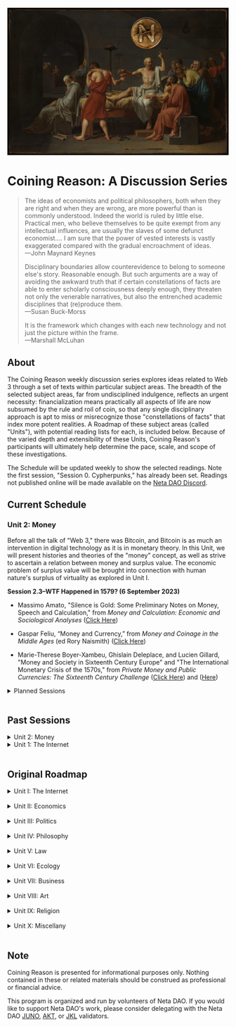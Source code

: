 <p align="center">
<img id="CNTitle" src="/assets/img/CNTitle.png" />
</p>
  
# Coining Reason: A Discussion Series


> The ideas of economists and political philosophers, both when they are right and when they are wrong, are more powerful than is commonly understood. Indeed the world is ruled by little else. Practical men, who believe themselves to be quite exempt from any intellectual influences, are usually the slaves of some defunct economist.... I am sure that the power of vested interests is vastly exaggerated compared with the gradual encroachment of ideas. <br>
> —John Maynard Keynes
>
> Disciplinary boundaries allow counterevidence to belong to someone else's story. Reasonable enough. But such arguments are a way of avoiding the awkward truth that if certain constellations of facts are able to enter scholarly consciousness deeply enough, they threaten not only the venerable narratives, but also the entrenched academic disciplines that (re)produce them. <br>
> —Susan Buck-Morss
>
> It is the framework which changes with each new technology and not just the picture within the frame. <br>
> —Marshall McLuhan


## About

The Coining Reason weekly discussion series explores ideas related to Web 3 through a set of texts within particular subject areas. The breadth of the selected subject areas, far from undisciplined indulgence, reflects an urgent necessity: financialization means practically all aspects of life are now subsumed by the rule and roil of coin, so that any single disciplinary approach is apt to miss or misrecognize those "constellations of facts" that index more potent realities. A Roadmap of these subject areas (called "Units"), with potential reading lists for each, is included below. Because of the varied depth and extensibility of these Units, Coining Reason's participants will ultimately help determine the pace, scale, and scope of these investigations.

The Schedule will be updated weekly to show the selected readings. Note the first session, "Session 0. Cypherpunks," has already been set. Readings not published online will be made available on the [Neta DAO Discord](https://discord.com/invite/gvjC86WXC2).



## Current Schedule

### Unit 2: Money

Before all the talk of "Web 3," there was Bitcoin, and Bitcoin is as much an intervention in digital technology as it is in monetary theory. In this Unit, we will present histories and theories of the "money" concept, as well as strive to ascertain a relation between money and surplus value. The economic problem of surplus value will be brought into connection with human nature's surplus of virtuality as explored in Unit I.

**Session 2.3–WTF Happened in 1579? (6 September 2023)**

* Massimo Amato, "Silence is Gold: Some Preliminary Notes on Money, Speech and Calculation," from _Money and Calculation: Economic and Sociological Analyses_ ([Click Here](https://bafkreifci3o5zcokyevnripkersjscdfujvjnniyqnwd2k6e73dgjpkeai.ipfs.nftstorage.link/))

* Gaspar Feliu, “Money and Currency,” from _Money and Coinage in the Middle Ages_ (ed Rory Naismith) ([Click Here](https://bafkreigz64qabegyqyclbwmtts4lxodkec7sczq6e4mhgcrfiqf63mevcu.ipfs.nftstorage.link/))

* Marie-Therese Boyer-Xambeu, Ghislain Deleplace, and Lucien Gillard, "Money and Society in Sixteenth Century Europe" and "The International Monetary Crisis of the 1570s," from _Private Money and Public Currencies: The Sixteenth Century Challenge_ ([Click Here](https://bafybeiavtvghtnm5tddipakha5gb44ju4gof4o236x75gxta4mttd3qiuq.ipfs.nftstorage.link/)) and ([Here](https://bafybeigsxugppkg3y4xzpyolvjhfi52ka3c6zighwf4aisb5ip3k3w762i.ipfs.nftstorage.link/))


<details markdown="1">

<summary> Planned Sessions </summary>

**Session 2.4–Money**

* Mark Peacock, “Part 1: Theories,” from _Introducing Money_

* Edward Castranova, “Weirdly Normal: Virtual Economies and Virtual Money,” from _Wildcat Currency: How the Virtual Money Revolution is Transforming the Economy_

**Session 2.5–On Fiat** 

* John Kenneth Galbraith, “Of Paper,” “An Instrument of Revolution,” and “The Impeccable System” from _Money: Whence It Came, Where It Went_

* Joan Robinson, “The Keynesian Revolution,” from _Economic Philosophy_

**Session 2.6–Political Economy**

* Stefan Eich, “Money as Capital: Karl Marx and the Limits of Monetary Politics,” from _The Currency of Politics: The Political Theory of Money from Aristotle to Keynes_

* Rhea Myers, "Why Bitcoin is Money According to Marx," from _Proof of Work: Blockchain Provocations, 2011-2021_

* Optional: Karl Marx, “Theories of Surplus Value,” from _Grundrisse: Foundations of the Critique of Political Economy_

**Session 2.7–Chartalism**

* Christine Desan, “Reinventing Money: The Making of Bank Currency,” in _Making Money: Coin, Currency, and the Coming of Capitalism_

**Session 2.8–Financialization**

 * Massimo Amato and Luca Fantacci, "Part I: Phenomenology," from _The End of Finance_

**Session 2.9–The Technology of Trust**

* Jens Beckert, "Trust and the Performative Construction of Markets," from _Max Planck Institute for the Study of Societies Discussion Papers_

* Frances Ferguson, "Bitcoin: A Reader's Guide (The Beauty of the Very Idea)," from _Critical Inquiry_

**Session 2.10–Money: Austrian and Informational**

* Saifedean Ammous, “Digital Money” and “What Is Bitcoin Good For?” from _The Bitcoin Standard: The Decentralized Alternative to Central Banking_

* George Gilder, “Money in Information Theory” and “What Bitcoin Can Teach,” from _The Scandal of Money: Why Wall Street Recovers but the Economy Never Does_

**Session 2.11–Money in Crisis**
 
* Werner Bonefeld, "Monetarism and Crisis," from _Global Capitalism, National State and the Politics of Money_ (eds. Werner Bonefeld and John Holloway)

* Tomaz Fleischman, Paolo Dini, and Giuseppe Littera, "Liquidity-Saving through Obligation-Clearing and Mutual Credit: An Effective Monetary Innovation for SMEs in Times of Crisis," from _Journal of Risk and Financial Management_

**Session 2.12–Money: The Negative**

* Samo Tomsic, "The Vicious Circle of Labor and Resistance," from _The Labor of Enjoyment: Toward a Critique of Libidinal Economy_

* Werner Bonefeld, "Notes on Fetishism, History, and Uncertainty: Beyond the Critique of Austerity," from _Notes From Tomorrow: On Reason, Negation, and Certainty_

</details>

<br>

## Past Sessions

<details markdown="1">

<summary> Unit 2: Money </summary>

**Session 2.0–Re-Orientation (26 July 2023)**

* _Optional:_ Rhea Myers, "[Computers and Capital: The Rise of Digital Currency](https://www.furtherfield.org/computers-and-capital-the-rise-of-digital-currency/)"

[Listen to Session 2.0](https://twitter.com/CoiningReason/status/1684413715070824449)

**Session 2.1–Economy (16 August 2023)**

* Keith Tribe, "The Word: Economy," from _The Economy of the Word: Language, History, and Economics_ [(Click Here)](https://bafybeiezdiybq5xappdkpismqr2xl62gvellkvh57pt2kxdkjrgzuv2oji.ipfs.nftstorage.link/)

* _Optional:_ Sigmund Freud, "The Economic Problem of Masochism," _Standard Edition of the Complete Psychological Works of Sigmund Freud_, Vol. 19 (trans. James Strachey) [(Click Here)](https://www.sas.upenn.edu/~cavitch/pdf-library/Freud_Masochism.pdf)

[Listen to Session 2.1](https://twitter.com/CoiningReason/status/1692061497554346489)


**Session 2.2–Byzantine: Icon and Economy (30 August 2023)**

* Marie-Jose Mondzain, “A Semantic Study of the Term Economy,” from _Image, Icon, Economy: The Byzantine Origins of the Contemporary Imaginary_ [(Click Here)](https://bafybeihbzgqb3anabiwdsqyt6yn5ixbq2rxfwe4mbeu3np3mfth4dm6qgm.ipfs.nftstorage.link/)

* _Optional:_ Gilles Deleuze and Felix Guattari, "Apparatus of Capture (7000 BC)" from _A Thousand Plateaus: Schizophrenia and Capitalism_ [(Click Here)](https://bafybeiblxswsrm7otnynhfe5275j5dp4wuiqdutl45sveadieyu4zb4k44.ipfs.nftstorage.link/)

[Listen to Session 2.2](https://twitter.com/CoiningReason/status/1697096725859549558)

</details>

<details markdown="1">

<summary> Unit 1: The Internet </summary>

**Session 1.0–Cypherpunk (5 April 2023)**

* Eric Hughes, "[A Cypherpunk's Manifesto](https://activism.net/cypherpunk/manifesto.html)"

* Timothy May, "[The Crypto Anarchist Manifesto](https://activism.net/cypherpunk/crypto-anarchy.html)"

* Nick Srnicek, "[Trusting the Trustless](https://fabricatedintimacy.tech/articles/example-2)"

[Listen to Sesssion 1.0](https://twitter.com/CoiningReason/status/1643765966025682945)

**Session 1.1–Tele-History (12 April 2023)**

* Tom Standage, "The Mother of All Networks" and "Love Over the Wires," from _The Victorian Internet: The Remarkable Story of the Telegraph and the Nineteenth Century's On-Line Pioneers_ ([Click Here](https://bafybeibamm7xofngu2siky4ufncrn2mijj3r4ggzxii4disvxsjbxoyipm.ipfs.nftstorage.link/))

[Listen to Session 1.1](https://twitter.com/CoiningReason/status/1646302811292852224)

**Session 1.2–Web 1.0 (19 April 2023)**

* Jessa Lingel, "Becoming Craig's List: San Francisco Roots and the Ethics of Web 1.0" and "Craigslist, the Secondary Marketplace, and Politics of Value," from _An Internet for the People: The Politics and Promise of Craigslist_ ([Click Here](https://bafybeidpphhtnjvrdnpxqmhizvzi2eop7lrasmv2mm5ll7zag3anpdg4ly.ipfs.nftstorage.link/))

[Listen to Session 1.2](https://twitter.com/CoiningReason/status/1648839464796446720)
  
**Session 1.3–Freedom and Control Between Web 1 and Web 2 (26 April 2023)**

* Wendy Chun, "Why Cyberspace?" from _Control and Freedom: Power and Paranoia in the Age of Fiber Optics_ ([Click Here](https://bafkreiewopo6egzdfbv577ht3md7xvygo46dplbnrx26cksaz6nfnc54za.ipfs.nftstorage.link/))

Note: unrecorded

**Session 1.4–The World Brain (3 May 2023)**

* Charles Petzold,  "The World Brain," from _Code: The Hidden Language of Computer Hardware and Software_ ([Click Here](https://bafybeigssuizfc5etspc6emggenwyyl25dzvjxnamoowh754knhvbdt2ii.ipfs.nftstorage.link/))
  
* Justin Smith, "A Sudden Acceleration," from _The Internet is Not What You Think It Is: A History, A Philosophy, A Warning_ ([Click Here](https://bafybeih2h3mgcj3pzy6sz6kqedqmx4o6tkjk5qzlmhk3xaqlkvkhuktdba.ipfs.nftstorage.link/))

[Liaten to Session 1.4, part 1](https://twitter.com/CoiningReason/status/1653912677574496261)<br>
[Listen to Session 1.4, part 2](https://twitter.com/CoiningReason/status/1653914980763197440)

**Session 1.5–Psychoanalyzing Cyberspace (10 May 2023)**

* André Nusselder, "The Question Concerning Technology and Desire" and "The Technologization of Human Virtuality," from *Interface Fantasy: A Lacanian Cyborg Ontology* ([Click Here](https://bafybeic3elqxzrhirmc2kgw5rjmyrunb4yro65jnfcipn4sylwl6ma7e2m.ipfs.nftstorage.link/))

[Listen to Session 1.5](https://twitter.com/CoiningReason/status/1658985960326012931?s=20)

**Session 1.6–Digital Bodies (24 May 2023)**

* Slavoj Zizek, "How Real Is Reality?" from _Looking Awry: An Introduction to Jacques Lacan through Popular Culture_ (see Neta DAO Discord)

* Clint Burnham, "Is the Internet a Thing?" from _Does the Internet Have an Unconscious? Slavoj Zizek and Digital Culture_ ([Click Here](https://bafybeiarqqrjbl3hlunwnibkenk4k2545ulawuvcq42lbwtoru2w7rvpci.ipfs.nftstorage.link/))

[Liaten to Session 1.6](https://twitter.com/CoiningReason/status/1661523165397254145)

**Session 1.7–Web 3.0**

* Joel Monegro, "[The Blockchain Application Stack](https://www.coindesk.com/markets/2014/11/30/the-blockchain-application-stack/)"

* ---, "[The Shared Data Layer of the Blockchain Application Stack](https://jmonegro.tumblr.com/post/104755282493/the-shared-data-layer-of-the-blockchain)"

* ---,"[Fat Protocols](https://www.usv.com/blog/fat-protocols)"

* ---, "[Thin Applications](https://www.placeholder.vc/blog/2020/1/30/thin-applications)"

[Listen to Session 1.7](https://twitter.com/CoiningReason/status/1664059235309633538)

**Session 1.8–Digital Commons**

* Nick Szabo, "[Money, Blockchains, and Social Scalability](https://nakamotoinstitute.org/money-blockchains-and-social-scalability/)"

* Jameson Lopp, "[Who Controls Bitcoin Core?](https://blog.lopp.net/who-controls-bitcoin-core-/)"

* Jae Kwon and Ethan Buchman, "[Cosmos Whitepaper: A Network of Distributed Ledgers](https://v1.cosmos.network/resources/whitepaper)"

[Listen to Session 1.8](https://twitter.com/CoiningReason/status/1666596944846659584)

</details>

<br>

## Original Roadmap


<details markdown="1">

<summary> Unit I: The Internet</summary>


Before thinking about Web 3, it may be helpful to come to terms with the histories of Web 2 and Web 1 and the broader impact of telecommunications technologies. We will canvas these issues by centering a single question: What is a human being---or what is human nature---such that it develops these technologies of distance and propinquity, acquires prostheses of talk and touch? By elaborating what we seek in these tele-technologies we will be better poised to evaluate what they offer.

**Session 1. Tele-History**

* Tom Standage, "The Mother of All Networks" and "Love Over the Wires," from _The Victorian Internet: The Remarkable Story of the Telegraph and the Nineteenth Century's On-Line Pioneers_ [Click Here](https://bafybeibamm7xofngu2siky4ufncrn2mijj3r4ggzxii4disvxsjbxoyipm.ipfs.nftstorage.link/)

**Session 2. Web 1.0**

* Jessa Lingel, "Becoming Craig's List: San Francisco Roots and the Ethics of Web 1.0" and "Craigslist, the Secondary Marketplace, and Politics of Value," from _An Internet for the People: The Politics and Promise of Craigslist_

**Session 3. Web 2.0**

* Charles Petzold,  "The World Brain," from _Code: The Hidden Language of Computer Hardware and Software_
  
* Justin Smith, "A Sudden Acceleration," from _The Internet is Not What You Think It Is: A History, A Philosophy, A Warning_

**Session 4. Life on Computer**

* Wendy Chun, "Why Cyberspace?" from _Control and Freedom: Power and Paranoia in the Age of Fiber Optics_

**Session 5. Enjoying the Internet**

* André Nusselder, "The Technologization of Human Virtuality," from *Interface Fantasy: A Lacanian Cyborg Ontology*
  
* _Optional:_ Jerry Aline Flieger, "Twists and Trysts: Freud and the Millennial Knot" from _Is Oedipus Online? Siting Freud after Freud_
  
**Session 6. Digital Bodies**
  
* Clint Burnham, "Is the Internet a Thing?" from _Does the Internet Have an Unconscious? Slavoj Zizek and Digital Culture_ 
  
**Session 7. Web 3.0**

* Joel Monegro, "[The Blockchain Application Stack](https://www.coindesk.com/markets/2014/11/30/the-blockchain-application-stack/)"

* ---, "[The Shared Data Layer of the Blockchain Application Stack](https://jmonegro.tumblr.com/post/104755282493/the-shared-data-layer-of-the-blockchain)"

* ---,"[Fat Protocols](https://www.usv.com/blog/fat-protocols)"

* ---, "[Thin Applications](https://www.placeholder.vc/blog/2020/1/30/thin-applications)"

**Session 8. Digital Commons**

* Nick Szabo, "[Money, Blockchains, and Social Scalability](https://nakamotoinstitute.org/money-blockchains-and-social-scalability/)"

* Jameson Lopp, "[Who Controls Bitcoin Core?](https://blog.lopp.net/who-controls-bitcoin-core-/)"

</details><br>

<details markdown="1">

<summary> Unit II: Economics </summary>



Before all the talk of "Web 3," there was Bitcoin, and Bitcoin is as much an intervention in digital technology as it is in monetary theory. In this Unit, we will present histories and theories of the "money" concept, as well as strive to ascertain a relation between money and surplus value. The economic problem of surplus value will be brought into connection with human nature's surplus of virtuality as explored in Unit I.

**Session 1. Hard and Virtual Money**

* Gaspar Feliu, "Money and Currency," from _Money and Coinage in the Middle Ages_ (ed Rory Naismith)
  
* Edward Castranova, "Weirdly Normal: Virtual Economies and Virtual Money," from _Wildcat Currency: How the Virtual Money Revolution is Transforming the Economy_

**Session 2. Theories of Money: Commodity, Credit, Chartal**

* Mark Peacock, "Part 1: Theories," from _Introducing Money_

**Session 3. Fiat Technology**

* John Kenneth Galbraith, "Of Paper," "An Instrument of Revolution," and "The Impeccable System" from _Money: Whence It Came, Where It Went_

* Joan Robinson, "The Keynesian Revolution," from _Economic Philosophy_

**Session 4. Surplus Value**

* Karl Marx, "Theories of Surplus Value," from _Grundrisse: Foundations of the Critique of Political Economy_

**Session 5. Money as Politics**

* Stefan Eich, "Money as Capital: Karl Marx and the Limits of Monetary Politics" from The Currency of Politics: The Political Theory of Money from Aristotle to Keynes

**Session 6. Banks and States**

* Christine Desan, "Reinventing Money: The Making of Bank Currency" in _Making Money: Coin, Currency, and the Coming of Capitalism_

**Session 7. Information and Money**

* Saifedean Ammous, "Digital Money" and "What Is Bitcoin Good For?" from _The Bitcoin Standard: The Decentralized Alternative to Central Banking_  

* George Gilder, "Money in Information Theory" and "What Bitcoin Can Teach" from _The Scandal of Money: Why Wall Street Recovers but the Economy Never Does and_

**Session 8. Exchange and Money**

* Colin Drumm, excerpts from _The Difference Money Makes,_ dissertation

</details><br>

<details markdown="1">

<summary> Unit III: Politics </summary>

A monetary system, or system of exchange, underlies and implies possibilities for politics. This Unit will use Web 3 as an incitement to rethink democracy, sovereignty, constitutionalism, labor, autonomy, and "the political" in general.

**Session 1. Beyond Money**

* Kevin Werbach, "More Than Money," from _Blockchain and the New Architecture of Trust_

**Session 2. Sovereignty or Constituent Power?**

* Antonio Negri, "Constituent Power: The Concept of a Crisis," from _Insurgencies: Constituent Power and the Modern State_

**Session 3. The Paradox of Constitution**
  
* Emilios Christodoulidis, "Against Substitution: The Constitutional Thinking of Dissesnsus," from _The Paradox of Constitutionalism: Constituent Power and Constitutional Form_ (eds Martin Loughlin and Neil Walker)

* Martin Loughlin, "Constitutional Democracy," from _Against Constitutionalism_
 
**Session 4. Democracy and Decentralization**

* Jacques Ranciere, "Democracy, Republic, Representation," from from _Hatred of Democracy_
  
* Davide Tarizzo, "The Two Paths to Modern Democracy," from _Political Grammars: The Unconscious Foundations of Modern Democracy_

* _Optional:_ Jean-Luc Nancy, "Finite and Infinite Democracy," from _Democracy In What State?_ (trans. William McCuaig)  

**Session 5. Labor After Fordism**

* Franco Piperno, "Technological Innovation and Sentimental Education," from _Radical Thought in Italy: A Potential Politics_ (ed Hardt and Virno)

* Maurizio Lazzarato, "Immaterial Labor," from _Radical Thought in Italy: A Potential Politics_ (ed Hardt and Virno)

**Session 6. Exit**

* Paolo Virno, "Virtuosity and Revolution: A Political Theory of Exodus," from _The Idea of World: Public Intellect and Use of Life_

**Session 7. Software Politics**

* Benjamin Bratton, "The Nomos of the Cloud," from _The Stack: On Software and Sovereignty_

**Session 8. Another Politics?**

* Judith Butler, "'We The Peoples'—Thoughts on Freedom of Assembly," from *Notes Towards a Performative Theory of Aassembly*
  
* Susan Buck-Morss, _Revolution Today_

**Session 9: Political Economy** 

* Spencer Pack, "Part IV: Current Issues on the Political Economy of Bitcoin and Cryptocurrencies," from _The Political Economy and Feasibility of Bitcoin and Cryptocurrencies: Insights from the History of Economic Thought_

</details><br>

<details markdown="1">

<summary> Unit IV: Philosophy </summary>

This Unit returns to and/or foregrounds issues raised in the other Units, deepening their contours through the mediation of philosophical work on human nature, technology, individuation, and general economy.

**Session 1. Talking Philosophy**
  
* Gilles Deleuze and Claire Parnet, "A Conversation: What Is It? What Is It For?" from _Dialogues II_
  
* Avital Ronnell, "Derrida to Freud: The Return Call," from _The Telephone Book: Technology, Schizophrenia, Electric Speech_
  
**Session 2. Crypto-Anarchism**

* Catherine Malabou, "[Cryptocurrencies: Anarchist Turn or Strengthening of Surveillance Capitalism? Bitcoin to Libra](http://australianhumanitiesreview.org/2020/05/31/cryptocurrencies-anarchist-turn-or-strengthening-of-surveillance-capitalism-from-bitcoin-to-libra/)," from _Australian Humanities Review_

* Salman Sadeghi, "[In Search of Lost Time: A Note on Catherine Malabou's Reading of Cryptocurrencies](http://australianhumanitiesreview.org/2020/05/31/cryptocurrencies-anarchist-turn-or-strengthening-of-surveillance-capitalism-from-bitcoin-to-libra/)," from _GCAS Review_

**Session 3. Transcendental Blockchain**

* Nick Land, "[Crypto-Current: An Introduction to Blockchain and Philosophy](https://aksioma.org/pdf/sum10-2_cryptocene.pdf)," from _Sum #10.2: Cryptocene_

**Session 4. Finance and Philosophy**

* Arne de Boever, "The Financial Universe (After Meillassoux)," from _Finance Fictions: Realism and Psychosis in Times of Economic Crisis_

**Session 5. Surplus-Value: Redux**

* Georges Bataille, "Theoretical Introduction," from _The Accursed Share: An Essay on General Economy, Vol 1: Consumption_

**Session 6. Living Money**

* Pierre Klossowski, "Living Currency," from _Living Currency_

**Session 7. The Autonomy of Thought**

* Kojin Karatani, "Socrates and Empire," from _Isonomia and the Origins of Philosophy_

**Session 8. Individuation and the Commons**

* Muriel Combes, "On Being and the Status of the One," "The Transindividual Relation," and "The Intimacy of the Commons," from _Gilbert Simondon and the Philosophy of the Transindividual_

**Session 9. The Many and the One**

* Duane Rousselle, "Revolutions of the One," from _Post-Anarchism and Psychoanalysis_

* Jean-Luc Nancy, _The Truth of Democracy_
  
</details><br>

<details markdown="1">

<summary> Unit V: Law </summary> 



Is code law? This Unit explores the development of contract and torts law from a historical and cultural perspective in order to think through claims of digital commonwealth or sovereignty. We will conclude with a brief examination of US securities law---a subspecies of contract law---to better appreciate how markets and regulations shape each other.

**Session 1. Piracy, a Philosophy**

* Daniel Heller-Roazen, "Earth and Sea," "Into the Air," and "Toward Perpetual War," from _The Enemy of All: Piracy and the Law of Nations_
  
**Session 2. Tort and Contract**

* Frances Ferguson, "Justine, or the Law of the Road," from _Pornography, The Theory: What Utilitarianism Did to Action_

**Session 3. Blockchain and/as Law**

* Kevin Werbach, "Blockchain Governance" and "Blockchain as/and Law," from _Blockchain and the New Architecture of Trust_

**Session 4. Crypto and/as State**
  
* Edward Castranova, "Wildcat Currency and the State," from _Wildcat Currency: How the Virtual Money Revolution is Transforming the Economy_

**Session 5. Regulating Blockchain**

* William Magnusson, "The Penumbra Problem," from _Blockchain Democracy: Technology, Law, and the Rule of the Crowd_
 
**Session 6. What are Securities?**

* Nicholas Georgokapoulos, "Part 1," from _The Logic of Securities Law_

**Session 7. What are Securities? Part 2**

* Nicholas Georgokapoulos, "Part 3," from _The Logic of Securities Law_

**Session 8. Decentralization and the Law: Practice**

* Marc Boiron, "[Sufficient Decentralization](https://variant.fund/articles/sufficient-decentralization/)"

</details><br>

<details markdown="1">

<summary> Unit VI: Ecology </summary>

Much has been made about the ecological impact of cryptocurrency mining. Our objective is not to decide on this impact, but to open the question of what "ecological thinking" cryptocurrency makes newly possible and practicable. Surplus value returns here as surplus enjoyment and surplus energy.

**Session 1. Network and Ecosystem**

* Justin Smith, "The Ecology of the Internet," from _The Internet is Not What You Think It Is: A History, A Philosophy, A Warning_

**Session 2. Surplus Value, Part 3: Surplus Enjoyment**

* Slavoj Zizek, "Where is the Rift? Marx, Capitalism, and Ecology," from _Surplus-Enjoyment: A Guide for the Non-Perplexed_

**Session 3. Surplus Energy**

* Michael Marder, "Prolegomena to the Dialectics of Energy" and "Self-Consciousness and Its Surplus Energy," from _Hegel's Energetics: A Reading of the Phenomenology of Spirit_

**Session 4. Degrowth**

* Kohei Saito, "Marx's Theory of Metabolism in the Age of Global Ecological Crisis," from _Marx in the Anthropocene: Towards the Idea of Degrowth Communism_

</details><br>

<details markdown="1">

<summary> Unit VII: Business </summary>

DAOs are a major structure built on top of cryptocurrencies, but what _is_ a DAO? For that matter, what is a business or corporation? By examining the history of coordinating and organizing human action at scale, we will come to terms with the DAO concept and its radical potential for a digital age.

**Session 1. The Company**

* John Micklethwait and Adrian Wooldridge, "Utopia, Limited" and "A Prolonged and Painful Birth," from _The Company: A Short History of a Revolutionary Idea_

**Session 2. From Company to Corporation**

* John Micklethwait and Adrian Wooldridge, "The Corporate Paradox," from _The Company: A Short History of a Revolutionary Idea_

* Kean Birch et al, "The Corporate Revolution" and "Corporate Governance" from _Business and Society: A Critical Introduction_

**Session 3. Start-Uos**

* William Magnussion, "The Start-Up," from _For Profit: A History of Corporations_

**Session 4. Organizational Design**

* Eric Alston et al, "Developmental Trajectories: Institutional Deepening and Critical Transitions," from _Institutional and Organizational Analysis: Concepts and Applications_

**Session 5. Nonprofit**

* Eric Tang, "Nonprofits and the Autonomous Grassroots," from _The Revolution Will Not Be Funded: Beyond the Nonprofit Industrial Complex_ (ed INCITE! Women of Color Against Violence)

**Session 6. Making a Difference**

* Dean Spade, "Part Two: Working Together On Purpose," from _Mutual Aid: Building Solidarity During This Crisis (and the Next)_

**Session 7. DAOs**

* Vitalik Buterin, "[Superrationality and DAOs](https://blog.ethereum.org/2015/01/23/superrationality-daos)"

* Vitalik Buterin, "[DAOs Are Not Corporations](https://vitalik.ca/general/2022/09/20/daos.html)"

* Eric Alston, "[Governance as Conflict: Constitution of Shared Values Defining Future Margins of Disagreement](https://law.mit.edu/pub/governanceasconflict/release/1)," from _MIT Computational Law Report_

</details><br>

<details markdown="1">

<summary> Unit VIII: Art </summary>

Art on blockchains, via NFTs, has been a popular area for cryptocurrency adoption. This Unit contextualizes "collectability" as an artistic and consumer desire, while also challenging us to understand blockchains as works of art in their own right, using concepts of performativity, exhibition, and publicity.

**Session 1. On Galleries and Printing Presses**

* Donald Thompson, "Art and Money," from _The $12 Million Stuffed Shark: The Curious Economics of Contemporary Art_

**Session 2. Fiction and Capital**

* Elizabeth Edwards, "Money and Literature," from _Money and Coinage in the Middle Ages_ (ed Rory Naismith)

* Anna Kornbluh, "Fictitious Capital/Real Psyche: Metalepsis, Psychologism, and the Grounds of Finance," from _Realizing Capital: Financial and Psychic Economies in Victorian Form_

**Session 3. Poetry, Money, Grief**

* Anne Carson, excerpt from _Economy of the Unlost: Reading Simonides of Keos with Paul Celan_

**Session 4. On Collecting**

* McKenzie Wark, "[My Collectible Ass](https://www.e-flux.com/journal/85/156418/my-collectible-ass/)," from _e-flux #85_

* Walter Benjamin, "Unpacking My Library," from _Illuminations_

**Session 5. Performativity: What It Is**

* JL Austin, excerpt from _How to Do Things with Words_

**Session 6. The Body and the Record, or What Remains**

* Peggy Phelan, "The Ontology of Performance," from _Unmarked: The Politics of Performance_

* Rebecca Schneider, "In the Meantime: Performance Remains," from _Performing Remains: Art and War in Times of Theatrical Reenactment_

**Session 7. Blockahin and Performativity**

* Moritz J. Kleinaltenkamp and Shaz Ansari, "Blockchain and the Performativity of Emerging Technology Theories," from _Organizing in the Digital Age: Understanding the Dynamics of Work, Innovation, and Collective Action_

* Rhea Myers, "Computers and Capital: The Rise of Digital Currency," from _Proof of Work: Blockchain Provocations, 2011-2021_

**Session 8. Rhea Myers**

* Rhea Myers, "Open Source Art Again, Again," "Artworks and Curation on the Blockchain," "Tokenization and Its Discontents," and "Being and Timestamp" from _Proof of Work: Blockchain Provocations, 2011-2021_

**Session 9. Digital Art**

Omar Kholeif, "1989: The Year That Changed the World" and "The Shape of the Future," from _Internet_Art: From the Birth of the Web to the Rise of NFTs_

</details><br>

<details markdown="1">

<summary> Unit IX: Religion </summary>

Human beings believe—--and we _want_ to believe. What does money make it possible for us to believe, and what does belief make it possible (or impossible) for us to think about money? By unpacking the Byzantine interrelations between icon, image, and economy, we will lift our gaze to the divine economy in our constitutive surplus of belief.

**Session 1. Ancient Economy**

* M I Finley, "The Ancients and Their Economy" and "The State and the Economy," from _The Ancient Economy_

**Session 2. _Divina Moneta_**

* Lucia Travaini, "Sacra Moneta: Mints and divinity: Purity, miracles, and power," from _Divina Moneta: Coins in Religion and Ritual_ (ed Nanouschka Myrberg Burström, et al)

**Session 3. Image, Icon, Economy**

* Marie-Jose Mondzain, "A Semantic Study of the Term Economy," from _Image, Icon, Economy: The Byzantium Origins of the Contemporary Imaginary_

**Session 4. Money for Paradise**

* Luciana Travaini, "Coins and Identity: From Mint to Paradise," from _Money and Coinage in the Middle Ages_ (ed Rory Naismith)

**Session 5. Divine Economy**

* Giorgio Agamben, "The Mystery of the Economy," from _The Kingdom and the Glory: For a Theological Genealogy of Economy and Government_

**Session 6. Sacralization**

* Devin Singh, "The Coin of God," from _Divine Currency: The Theological Power of Money in the West_

**Session 7. Reformation**

* Frank Ruda, "Protestant Fatalism: Predestination as Emancipation," from _Abolishing Freedom: A Plea for a Contemporary Use of Fatalism_

**Session 8. Postmodern (In)credulity**

* Richard Boothby, "Other Paths, Other Gods," from _Embracing the Void: Rethinking the Origin of the Sacred_

**Session 9. The Meaning of Life**

* Jacob Needleman, "The Indefinable Something that Enters into Everything," from _Money and the Meaning of Life_

</details><br>

<details markdown="1">

<summary> Unit X: Miscellany </summary>

An ongoing overflow of texts considered for inclusion in other Units but not selected. These can be added to any Unit for further discussion of particular themes and ideas or addressed on their own.

* Isabel Millar, "The Stupidity of Intelligence," from _The Psychoanalysis of Artificial Intelligence_

* Jean-Hugues Barthelemy, _Life and Technology: An Inquiry Into and Beyond Simondon_

* Gigi Roggero, "Operaismo Beyond Operaismo," from _Italian Operaismo: Genealogy, History, Method_ (trans Clara Pope)

* Mary Jacobus, "[Cloud Studies: The Visible Invisible](https://www.enl.auth.gr/gramma/gramma06/jacobus.pdf)," from _Gramma: A Journal of Theory and Criticism,_ vol 14

</details><br>


## Note

Coining Reason is presented for informational purposes only. Nothing contained in these or related materials should be construed as professional or financial advice.

This program is organized and run by volunteers of Neta DAO. If you would like to support Neta DAO's work, please consider delegating with the Neta DAO [JUNO](https://wallet.keplr.app/chains/juno?modal=validator&chain=juno-1&validator_address=junovaloper1f2jpv5sc6ur6yurq5w0t2chphrznpy8lfvj9vs), [AKT](https://wallet.keplr.app/chains/akash?modal=validator&chain=akashnet-2&validator_address=akashvaloper1f2jpv5sc6ur6yurq5w0t2chphrznpy8l86yse9), or [JKL](https://ping.pub/jackal/staking/jklvaloper1s4rscs2jj7qydkkrsrc52rgvq38wwgrqdrcrdq) validators.
